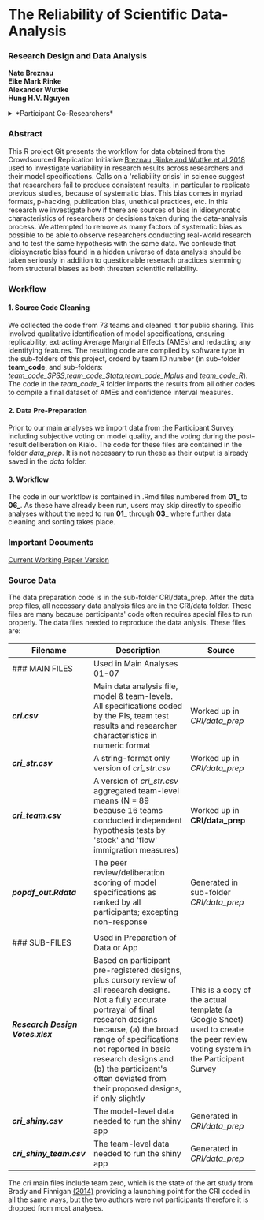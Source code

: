 # The Reliability of Scientific Data-Analysis


### Research Design and Data Analysis

**Nate Breznau**
<br>**Eike Mark Rinke**
<br>**Alexander Wuttke**
<br>**Hung H.V. Nguyen**

<details>
<summary>*Participant Co-Researchers*</summary>
Muna Adem, Jule Adriaans, Amalia Alvarez-Benjumea, Henrik Andersen, Daniel Auer, Flavio Azevedo, Oke Bahnsen, Dave Balzer, Paul C. Bauer, Gerrit Bauer, Markus Baumann, Sharon Baute, Verena Benoit, Julian Bernauer, Carl Berning, Anna Berthold, Felix S.Bethke, ThomasBiegert, KatharinaBlinzler, Johannes N. Blumenberg, Licia Bobzien, Andrea Bohman, Thijs Bol, AmieBostic, Zuzanna Brzozowska, Katharina Burgdorf, Kaspar Burger, Kathrin Busch, Juan Carlos-Castillo, Nathan Chan, Pablo Christmann, Roxanne Connelly, Christian Czymara, Elena Damian, Alejandro Ecker, Achim Edelmann, Maureen A.Eger, Simon Ellerbrock, Anna Forke, Andrea Forster, Chris Gaasendam, Konstantin Gavras, Vernon Gayle, Theresa Gessler, Timo Gnambs, Amélie Godefroidt, Alexander Greinert, Max Grömping, Martin Groß, Stefan Gruber, Tobias Gummer, Andreas Hadjar, Jan Paul Heisig, Sebastian Hellmeier, Stefanie Heyne, Magdalena Hirsch, Mikael Hjerm, Oshrat Hochman, Jan H. Höffler, Andreas Hövermann, Sophia Hunger, Christian Hunkler, NoraHuth, Zsofia Ignacz, LauraJacobs, Jannes Jacobsen, Bastian Jaeger, Sebastian Jungkunz, Nils Jungmann, Mathias Kauff, ManuelKleinert, Julia Klinger, Jan-Philipp Kolb, Marta Kołczyńska, John Kuk, Katharina Kunißen, Dafina Kurti, Philipp Lersch, Lea-Maria Löbel, Philipp Lutscher, Matthias Mader, Joan Madia, Natalia Malancu, Luis Maldonado, Helge Marahrens, Nicole Martin, Paul Martinez, Jochen Mayerl, Oscar J. Mayorga, Patricia McManus, Kyle McWagner, Cecil Meeusen, Daniel Meierrieks, Jonathan Mellon, Friedolin Merhout, Samuel Merk, Daniel Meyer, Jonathan Mijs, Cristobal Moya, Marcel Neunhoeffer, Daniel Nüst, Olav Nygård, Fabian Ochsenfeld, Gunnar Otte, Anna Pechenkina, Christopher Prosser, Louis Raes, Kevin Ralston, Miguel Ramos, Frank Reichert, Leticia Rettore Micheli, Arne Roets, Jonathan Rogers, Guido Ropers, Robin Samuel, Gregor Sand, Constanza Sanhueza Petrarca, Ariela Schachter, Merlin Schaeffer, David Schieferdecker, Elmar Schlueter, Katja Schmidt, Regine Schmidt, Alexander Schmidt-Catran, Claudia Schmiedeberg, Jürgen Schneider, Martijn Schoonvelde, Julia Schulte-Cloos, Sandy Schumann, Reinhard Schunck, Jürgen Schupp, Julian Seuring, Henning Silber, Willem Sleegers, Nico Sonntag, Alexander Staudt, Nadia Steiber, Nils Steiner, Sebastian Sternberg, Dieter Stiers, Dragana Stojmenovska, Nora Storz, Erich Striessnig, Anne-Kathrin Stroppe, Janna Teltemann, Andrey Tibajev, Brian Tung, Giacomo Vagni, Jasper Van Assche, Metavan der Linden, Jolanda van der Noll, Arno Van Hootegem, Stefan Vogtenhuber, Bogdan Voicu, Fieke Wagemans, Nadja Wehl, Hannah Werner, Brenton Wiernik, Fabian Winter, Christof Wolf, Nan Zhang, Conrad Ziller, Björn Zakula, Stefan Zins and Tomasz Żółtak
</details>


### Abstract

This R project Git presents the workflow for data obtained from the Crowdsourced Replication Initiative [Breznau, Rinke and Wuttke et al 2018](https://osf.io/preprints/socarxiv/6j9qb/) used to investigate variability in research results across researchers and their model specifications. Calls on a 'reliability crisis' in science suggest that researchers fail to produce consistent results, in particular to replicate previous studies, because of systematic bias. This bias comes in myriad formats, p-hacking, publication bias, unethical practices, etc. In this research we investigate how if there are sources of bias in idiosyncratic characteristics of researchers or decisions taken during the data-analysis process. We attempted to remove as many factors of systematic bias as possible to be able to observe researchers conducting real-world research and to test the same hypothesis with the same data. We conlcude that idioisyncratic bias found in a hidden universe of data analysis should be taken seriously in addition to questionable reserach practices stemming from structural biases as both threaten scientific reliability.

### Workflow

#### 1. Source Code Cleaning

We collected the code from 73 teams and cleaned it for public sharing. This involved qualitative identification of model specifications, ensuring replicability, extracting Average Marginal Effects (AMEs) and redacting any identifying features. The resulting code are compiled by software type in the sub-folders of this project, orderd by team ID number (in sub-folder **team_code**, and sub-folders: *team_code_SPSS*,*team_code_Stata*,*team_code_Mplus* and *team_code_R*). The code in the *team_code_R* folder imports the results from all other codes to compile a final dataset of AMEs and confidence interval measures. 

#### 2. Data Pre-Preparation

Prior to our main analyses we import data from the Participant Survey including subjective voting on model quality, and the voting during the post-result deliberation on Kialo. The code for these files are contained in the folder *data_prep*. It is not necessary to run these as their output is already saved in the *data* folder.

#### 3. Workflow

The code in our workflow is contained in .Rmd files numbered from **01_** to **06_**. As these have already been run, users may skip directly to specific analyses without the need to run **01_** through **03_** where further data cleaning and sorting takes place.

### Important Documents

[Current Working Paper Version](https://docs.google.com/document/d/1Mlf8QANbUKt9zLxhXnp0ODt57-551YmmQatmENXEK88/edit#heading=h.4jbwvgc9efg)



### Source Data

The data preparation code is in the sub-folder CRI/data_prep. After the data prep files, all necessary data analysis files are in the CRI/data folder. These files are many because participants' code often requires special files to run properly. The data files needed to reproduce the data anlysis. These files are:

| Filename | Description | Source |
| ----| -------|---|
| ### MAIN FILES | Used in Main Analyses 01-07 | |
| ***cri.csv*** | Main data analysis file, model & team-levels. All specifications coded by the PIs, team test results and researcher characteristics in numeric format | Worked up in *CRI/data_prep* |
| ***cri_str.csv*** | A string-format only version of *cri_str.csv* | Worked up in *CRI/data_prep* |
| ***cri_team.csv*** | A version of *cri_str.csv* aggregated team-level means (N = 89 because 16 teams conducted independent hypothesis tests by 'stock' and 'flow' immigration measures) | Worked up in **CRI/data_prep** |
| ***popdf_out.Rdata*** |The peer review/deliberation scoring of model specifications as ranked by all participants; excepting non-response|Generated in sub-folder *CRI/data_prep* | Participant survey and Kialo deliberation |
|   |        |   |
| ### SUB-FILES | Used in Preparation of Data or App| |
| ***Research Design Votes.xlsx*** | Based on participant pre-registered designs, plus cursory review of all research designs. Not a fully accurate portrayal of final research designs because, (a) the broad range of specifications not reported in basic research designs and (b) the participant's often deviated from their proposed designs, if only slightly | This is a copy of the actual template (a Google Sheet) used to create the peer review voting system in the Participant Survey | 
| ***cri_shiny.csv***| The model-level data needed to run the shiny app | Generated in *CRI/data_prep* |
| ***cri_shiny_team.csv***| The team-level data needed to run the shiny app | Generated in *CRI/data_prep* |

The cri main files include team zero, which is the state of the art study from Brady and Finnigan [(2014)](https://doi.org/10.1177/0003122413513022) providing a launching point for the CRI coded in all the same ways, but the two authors were not participants therefore it is dropped from most analyses.


